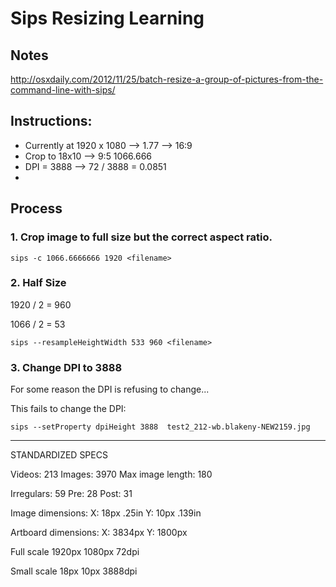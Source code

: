# Sips Resizing Learning

## Notes

http://osxdaily.com/2012/11/25/batch-resize-a-group-of-pictures-from-the-command-line-with-sips/

## Instructions:

* Currently at 1920 x 1080 --> 1.77 --> 16:9
* Crop to 18x10 --> 9:5    1066.666
* DPI = 3888 --> 72 / 3888 = 0.0851
* 

## Process

### 1. Crop image to full size but the correct aspect ratio.

`sips -c 1066.6666666 1920 <filename>`

### 2. Half Size

1920 / 2 = 960

1066 / 2 = 53

`sips --resampleHeightWidth 533 960 <filename>`

### 3. Change DPI to 3888

For some reason the DPI is refusing to change...

This fails to change the DPI:

`sips --setProperty dpiHeight 3888  test2_212-wb.blakeny-NEW2159.jpg` 




---


STANDARDIZED SPECS

Videos: 213
Images: 3970
Max image length: 180

Irregulars: 59
Pre: 28
Post: 31

Image dimensions: 
X: 18px  .25in
Y: 10px  .139in

Artboard dimensions:
X: 3834px
Y: 1800px


Full scale
1920px
1080px
72dpi

Small scale
18px
10px
3888dpi









